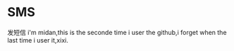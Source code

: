# SMS
发短信
i'm midan,this is the seconde time i user the github,i forget when the last time i user it,xixi.
